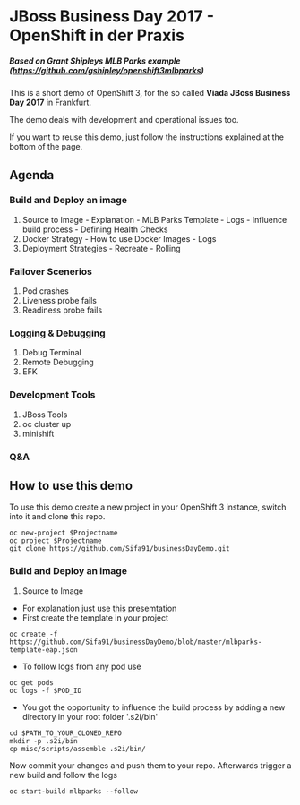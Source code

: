 # JBoss Business Day 2017 - OpenShift in der Praxis
##### Based on Grant Shipleys MLB Parks example (https://github.com/gshipley/openshift3mlbparks)

This is a short demo of OpenShift 3, for the so called <b>Viada JBoss Business Day 2017</b> in Frankfurt.

The demo deals with development and operational issues too.

 If you want to reuse this demo, just follow the instructions explained at the bottom of the page.    
## Agenda
### Build and Deploy an image
  1. Source to Image
    - Explanation
    - MLB Parks Template
    - Logs
    - Influence build process
    - Defining Health Checks
  2. Docker Strategy
    - How to use Docker Images
    - Logs
  3. Deployment Strategies
    - Recreate
    - Rolling

### Failover Scenerios
  1. Pod crashes
  2. Liveness probe fails
  3. Readiness probe fails

### Logging & Debugging
  1. Debug Terminal
  2. Remote Debugging
  3. EFK

### Development Tools
  1. JBoss Tools
  2. oc cluster up
  3. minishift

### Q&A

## How to use this demo
To use this demo create a new project in your OpenShift 3 instance, switch into it and clone this repo.
```
oc new-project $Projectname
oc project $Projectname
git clone https://github.com/Sifa91/businessDayDemo.git
```
### Build and Deploy an image
1. Source to Image
  - For explanation just use [this][aa426728] presemtation
  - First create the template in your project
  ```
  oc create -f https://github.com/Sifa91/businessDayDemo/blob/master/mlbparks-template-eap.json
  ```
  - To follow logs from any pod use
```
oc get pods
oc logs -f $POD_ID
```
  - You got the opportunity to influence the build process by adding a new directory in your root folder '.s2i/bin'
  ```
  cd $PATH_TO_YOUR_CLONED_REPO
  mkdir -p .s2i/bin
  cp misc/scripts/assemble .s2i/bin/
  ```
  Now commit your changes and push them to your repo. Afterwards trigger a new build and follow the logs
  ```
  oc start-build mlbparks --follow
  ```


  [aa426728]: https://github.com/Sifa91/businessDayDemo/blob/master/misc/source-to-image.pdf "Source to Image"
